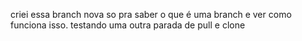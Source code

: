 criei essa branch nova so pra saber o que é uma branch e ver como funciona isso.
testando uma outra parada de pull e clone
